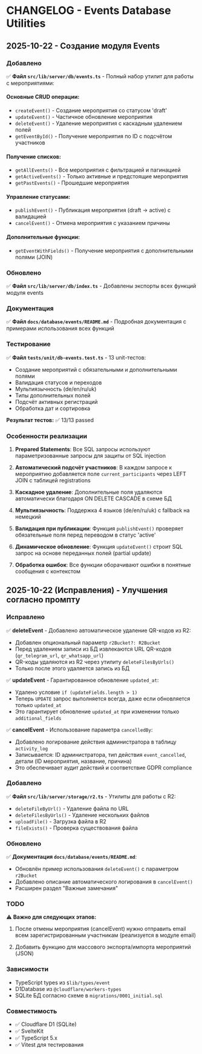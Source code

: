 # CHANGELOG - Events Database Utilities

## 2025-10-22 - Создание модуля Events

### Добавлено

✅ **Файл `src/lib/server/db/events.ts`** - Полный набор утилит для работы с мероприятиями:

#### Основные CRUD операции:

- `createEvent()` - Создание мероприятия со статусом 'draft'
- `updateEvent()` - Частичное обновление мероприятия
- `deleteEvent()` - Удаление мероприятия с каскадным удалением полей
- `getEventById()` - Получение мероприятия по ID с подсчётом участников

#### Получение списков:

- `getAllEvents()` - Все мероприятия с фильтрацией и пагинацией
- `getActiveEvents()` - Только активные и предстоящие мероприятия
- `getPastEvents()` - Прошедшие мероприятия

#### Управление статусами:

- `publishEvent()` - Публикация мероприятия (draft → active) с валидацией
- `cancelEvent()` - Отмена мероприятия с указанием причины

#### Дополнительные функции:

- `getEventWithFields()` - Получение мероприятия с дополнительными полями (JOIN)

### Обновлено

✅ **Файл `src/lib/server/db/index.ts`** - Добавлены экспорты всех функций модуля events

### Документация

✅ **Файл `docs/database/events/README.md`** - Подробная документация с примерами использования всех функций

### Тестирование

✅ **Файл `tests/unit/db-events.test.ts`** - 13 unit-тестов:

- Создание мероприятий с обязательными и дополнительными полями
- Валидация статусов и переходов
- Мультиязычность (de/en/ru/uk)
- Типы дополнительных полей
- Подсчёт активных регистраций
- Обработка дат и сортировка

**Результат тестов:** ✅ 13/13 passed

### Особенности реализации

1. **Prepared Statements**: Все SQL запросы используют параметризованные запросы для защиты от SQL injection

2. **Автоматический подсчёт участников**: В каждом запросе к мероприятию добавляется поле `current_participants` через LEFT JOIN с таблицей registrations

3. **Каскадное удаление**: Дополнительные поля удаляются автоматически благодаря ON DELETE CASCADE в схеме БД

4. **Мультиязычность**: Поддержка 4 языков (de/en/ru/uk) с fallback на немецкий

5. **Валидация при публикации**: Функция `publishEvent()` проверяет обязательные поля перед переводом в статус 'active'

6. **Динамическое обновление**: Функция `updateEvent()` строит SQL запрос на основе переданных полей (partial update)

7. **Обработка ошибок**: Все функции оборачивают ошибки в понятные сообщения с контекстом

## 2025-10-22 (Исправления) - Улучшения согласно промпту

### Исправлено

✅ **deleteEvent** - Добавлено автоматическое удаление QR-кодов из R2:

- Добавлен опциональный параметр `r2Bucket?: R2Bucket`
- Перед удалением записи из БД извлекаются URL QR-кодов (`qr_telegram_url`, `qr_whatsapp_url`)
- QR-коды удаляются из R2 через утилиту `deleteFilesByUrls()`
- Только после этого удаляется запись из БД

✅ **updateEvent** - Гарантированное обновление `updated_at`:

- Удалено условие `if (updateFields.length > 1)`
- Теперь `UPDATE` запрос выполняется всегда, даже если обновляется только `updated_at`
- Это гарантирует обновление `updated_at` при изменении только `additional_fields`

✅ **cancelEvent** - Использование параметра `cancelledBy`:

- Добавлено логирование действия администратора в таблицу `activity_log`
- Записывается: ID администратора, тип действия `event_cancelled`, детали (ID мероприятия, название, причина)
- Это обеспечивает аудит действий и соответствие GDPR compliance

### Добавлено

✅ **Файл `src/lib/server/storage/r2.ts`** - Утилиты для работы с R2:

- `deleteFileByUrl()` - Удаление файла по URL
- `deleteFilesByUrls()` - Удаление нескольких файлов
- `uploadFile()` - Загрузка файла в R2
- `fileExists()` - Проверка существования файла

### Обновлено

✅ **Документация `docs/database/events/README.md`**:

- Обновлён пример использования `deleteEvent()` с параметром `r2Bucket`
- Добавлено описание автоматического логирования в `cancelEvent()`
- Расширен раздел "Важные замечания"

### TODO

⚠️ **Важно для следующих этапов:**

1. После отмены мероприятия (cancelEvent) нужно отправить email всем зарегистрированным участникам (реализуется в модуле email)

2. Добавить функцию для массового экспорта/импорта мероприятий (JSON)

### Зависимости

- TypeScript types из `$lib/types/event`
- D1Database из `@cloudflare/workers-types`
- SQLite БД согласно схеме в `migrations/0001_initial.sql`

### Совместимость

- ✅ Cloudflare D1 (SQLite)
- ✅ SvelteKit
- ✅ TypeScript 5.x
- ✅ Vitest для тестирования
